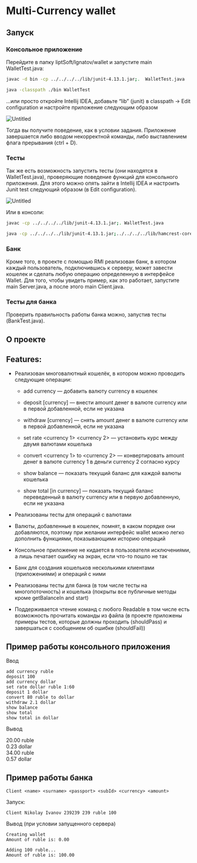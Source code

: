 # Multi-Currency wallet

## Запуск

### Консольное приложение

Перейдите в папку liptSoft/Ignatov/wallet и запустите main WalletTest.java:

```bash
javac -d bin -cp ../../../../lib/junit-4.13.1.jar;.  WalletTest.java
```

```bash
java -classpath ./bin WalletTest
```

…или просто откройте Intellij IDEA, добавьте “lib” (junit) в classpath → Edit configuration и настройте приложение следующим образом

![Untitled](../../../../files%20forReadME/Untitled.png)

Тогда вы получите поведение, как в условии задания. Приложение завершается либо вводом некорректной команды, либо выставлением флага прерывания (ctrl + D).

### Тесты

Так же есть возможность запустить тесты (они находятся в WalletTest.java), проверяющие поведение функций для консольного приложения. Для этого можно опять зайти в Intellij IDEA и настроить Junit test следующий образом (в Edit configuration).

![Untitled](../../../../files%20forReadME/Untitled%201.png)

Или в консоли:

```bash
javac -cp ../../../../lib/junit-4.13.1.jar;. WalletTest.java

java -cp ../../../../lib/junit-4.13.1.jar;../../../../lib/hamcrest-core-1.3.jar;. org.junit.runner.JUnitCore WalletTest

```

### Банк

Кроме того, в проекте c помощью RMI реализован банк, в котором каждый пользователь, подключившись к серверу, может завести кошелек и сделать любую операцию определенную в интерфейсе Wallet. Для того, чтобы увидеть пример, как это работает, запустите main Server.java, а после этого main Client.java. 

### Тесты для банка

Проверить правильность работы банка можно, запустив тесты (BankTest.java).

## О проекте

## Features:

- Реализован многовалютный кошелёк, в котором можно проводить следующие операции:  
    
  * add currency <currency> — добавить валюту currency в кошелек  
    
  * deposit <amount> [currency] — внести amount денег в валюте currency или в первой добавленной, если не указана
    
  * withdraw <amount> [currency] — снять amount денег в валюте currency или в первой добавленной, если не указана
    
  * set rate <currency 1> <currency 2> — установить курс между двумя валютами кошелька
    
  * convert <amount> <currency 1> to <currency 2> — конвертировать amount денег в валюте currency 1 в деньги currency 2 согласно курсу
    
  * show balance — показать текущий баланс для каждой валюты кошелька
    
  * show total [in currency] — показать текущий баланс переведенный в валюту currency или в первую добавленную, если не указана

    
- Реализованы тесты для операций с валютами
- Валюты, добавленные в кошелек, помнят, в каком порядке они добавляются, поэтому при желании интерфейс wallet можно легко дополнить функциями, показывающими историю операций
- Консольное приложение не кидается в пользователя исключениями, а лишь печатает ошибку на экран, если что-то пошло не так
- Банк для создания кошельков несколькими клиентами (приложениями) и операций с ними
- Реализованы тесты для банка (в том числе тесты на многопоточность) и кошелька (покрыты все публичные методы кроме getBalanceIn and start)
- Поддерживается чтение команд с любого Readable в том числе есть возможность прочитать команды из файла (в проекте приложены примеры тестов, которые должны проходить (shouldPass) и завершаться с сообщением об ошибке (shouldFail))

## Пример работы консольного приложения

Ввод

```
add currency ruble
deposit 100
add currency dollar
set rate dollar ruble 1:60
deposit 1 dollar
convert 80 ruble to dollar
withdraw 2.1 dollar
show balance
show total
show total in dollar
```

Вывод

20.00 ruble  
0.23 dollar  
34.00 ruble  
0.57 dollar

## Пример работы банка

```
Client <name> <surname> <passport> <subId> <currency> <amount>
```

Запуск:

```
Client Nikolay Ivanov 239239 239 ruble 100
```

Вывод (при условии запущенного сервера)

```
Creating wallet
Amount of ruble is: 0.00

Adding 100 ruble...
Amount of ruble is: 100.00
```